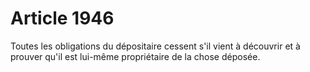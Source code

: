 # Article 1946

Toutes les obligations du dépositaire cessent s'il vient à découvrir et à prouver qu'il est lui-même propriétaire de la chose déposée.